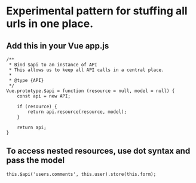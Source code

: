 # Experimental pattern for stuffing all urls in one place.

## Add this in your Vue app.js 
```
/**
 * Bind $api to an instance of API
 * This allows us to keep all API calls in a central place.
 *
 * @type {API}
 */
Vue.prototype.$api = function (resource = null, model = null) {
    const api = new API;

    if (resource) {
        return api.resource(resource, model);
    }

    return api;
}
```

## To access nested resources, use dot syntax and pass the model
```
this.$api('users.comments', this.user).store(this.form);
```
